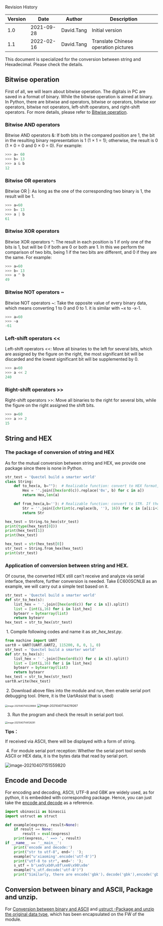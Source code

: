Revision History

| Version | Date       | Author     | Description                          |
| ------- | ---------- | ---------- | ------------------------------------ |
| 1.0     | 2021-09-28 | David.Tang | Initial version                      |
| 1.1     | 2022-02-16 | David.Tang | Translate Chinese operation pictures |

This document is specialized for the conversion between string and Hexadecimal. Please check the details. 

## Bitwise operation

First of all, we will learn about bitwise operation. The digitals in PC are saved in a format of binary. While the bitwise operation is aimed at binary. In Python, there are bitwise and operators, bitwise or operators, bitwise xor operators, bitwise not operators, left-shift operators, and right-shift operators. For more details, please refer to [Bitwise operation](https://blog.csdn.net/csdn_edition/article/details/109402978).

### Bitwise AND operators

Bitwise AND operators &: If both bits  in the compared position are 1, the bit in the resulting binary representation is 1 (1 × 1 = 1); otherwise, the result is 0 (1 × 0 = 0 and 0 × 0 = 0). For example:

```python
>>> a= 60
>>> b= 13
>>> a & b
12
```

### Bitwise OR operators

Bitwise OR |: As long as the one of the corresponding two binary is 1, the result will be 1.  

```python
>>> a=60
>>> b= 13
>>> a | b
61
```

### Bitwise XOR operators

Bitwise XOR operators ^: The result in each position is 1 if only one of the bits is 1, but will be 0 if both are 0 or both are 1. In this we perform the comparison of two bits, being 1 if the two bits are different, and 0 if they are the same. For example:

```python
>>> a=60
>>> b= 13
>>> a ^ b
49
```

### Bitwise NOT operators ~ 

Bitwise NOT operators  ~: Take the opposite value of every binary data, which means converting 1 to 0 and 0 to 1. it is similar with ~x to -x-1. 

```python
>>> a=60
>>> ~a 
-61
```

### Left-shift operators << 

 Left-shift operators <<: Move all binaries to the left for several bits, which are assigned by the figure on the right, the most significant bit will be discarded and the lowest significant bit will be supplemented by 0. 

```python
>>> a=60
>>> a << 2 
240
```

### Right-shift operators   >>

Right-shift operators >>: Move all binaries to the right for several bits, while the figure on the right assigned the shift bits. 

```python
>>> a=60
>>> a >> 2 
15
```

## String and HEX 

### The package of conversion of string and HEX

As for the mutual conversion between string and HEX, we provide one package since there is none in Python. 

```python
str_test = 'Quectel build a smarter world'
class String:
    def to_hex(a, b=""):  # Realizable function: convert to HEX format, it is also available to add the needed separator
        Hex = ''.join([hex(ord(c)).replace('0x', b) for c in a])
        return Hex,len(a)

    def from_hex(a,b=''): # Realizable function: convert to STR. If there exists separator, add parameter conversion. 
        Str = ''.join([chr(int(c.replace(b, ''), 16)) for c in [a[i:i+2+len(b)] for i in range(0, len(a), 2+len(b))]])
        return Str

hex_test = String.to_hex(str_test)
print(type(hex_test[0]))
print(hex_test[1])
print(hex_test)

hex_test = str(hex_test[0])
str_test = String.from_hex(hex_test)
print(str_test)
```

###  Application of conversion between string and HEX.

Of course, the converted HEX still can't receive and analyze via serial interface, therefore, further conversion is needed. Take EC600SCNLB as an example, we will carry out a simple test based on it.  

```python
str_test = 'Quectel build a smarter world'
def str_to_hex(s):
    list_hex = ' '.join([hex(ord(c)) for c in s]).split()
    list = [int(i,16) for i in list_hex]
    bytearr = bytearray(list)
    return bytearr
hex_test = str_to_hex(str_test)
```

​	1. Compile following codes and name it as *str_hex_test.py*.

```python
from machine import UART
uart0 = UART(UART.UART2, 115200, 8, 0, 1, 0)
str_test = 'Quectel build a smarter world'
def str_to_hex(s):
    list_hex = ' '.join([hex(ord(c)) for c in s]).split()
    list = [int(i,16) for i in list_hex]
    bytearr = bytearray(list)
    return bytearr
hex_test = str_to_hex(str_test)
uart0.write(hex_test)
```

​	2. Download above files into the module and run, then enable serial port debugging tool. (Here, it is the UartAssist that is used)

<img src="media/format_string_01.jpg" alt="image-20210407143228884" style="zoom:50%;" />

<img src="media/format_string_02.jpg" alt="image-20210407144219267" style="zoom: 67%;" />

3. Run the program and check the result in serial port tool. 

<img src="media/format_string_03.jpg" alt="image-20210407144126291" style="zoom: 50%;" />

**Tips：**

If received via ASCII, there will be displayed with a form of string. 

​	4. For module serial port reception: Whether the serial port tool sends ASCII or HEX data, it is the bytes data that read by serial port.

![image-20210407151559820](media/format_string_04.jpg)

## Encode and Decode

For encoding  and decoding, ASCII, UTF-8 and GBK are widely used, as for python, it is embedded with corresponding package. Hence,  you can  just take the [encode and decode](https://blog.csdn.net/qq_26442553/article/details/94440502) as a reference. 

```python
import ubinascii as binascii
import ustruct as struct

def example(express, result=None):
    if result == None:
        result = eval(express)
    print(express, ' ==> ', result)
if __name__ == '__main__':
    print('encode and decode:')
    print("str to utf-8", end=': ');
    example("u'xiaoming'.encode('utf-8')")
    print("utf-8 to str", end=': ');
    s_utf = b'\xe5\xb0\x8f\xe6\x98\x8e'
    example("s_utf.decode('utf-8')")
    print("Similarly, there are encode('gbk')，decode('gbk'),encode('gb2312'),decode('gb2312')")

```

## Conversion between binary and ASCII, Package and unzip. 

For [Conversion between binary and ASCII](https://python.quectel.com/wiki/#/zh-cn/api/pythonStdlib?id=ubinascii-二进制与ascii转换) and [ustruct -Package and unzip the original data type](https://python.quectel.com/wiki/#/zh-cn/api/pythonStdlib?id=ustruct-打包和解压原始数据类型), which has been encapsulated on the FW of the module.  

